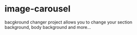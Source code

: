 # image-carousel
bacgkround changer project allows you to change your section background, body background and more...